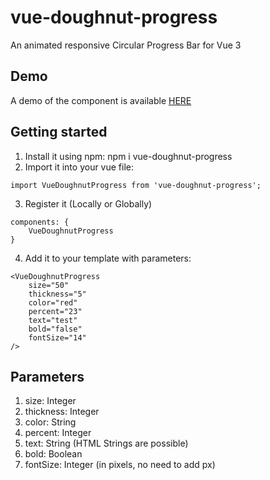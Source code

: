 # vue-doughnut-progress
An animated responsive Circular Progress Bar for Vue 3

## Demo
A demo of the component is available <a href="https://bz06xb.csb.app/">HERE</a>

## Getting started
1. Install it using npm: npm i vue-doughnut-progress
2. Import it into your vue file:
```
import VueDoughnutProgress from 'vue-doughnut-progress';
```
3. Register it (Locally or Globally)
```
components: {
    VueDoughnutProgress
}
```
4. Add it to your template with parameters:
```
<VueDoughnutProgress
    size="50"
    thickness="5"
    color="red"
    percent="23"
    text="test"
    bold="false"
    fontSize="14" 
/>
```
    
## Parameters
1. size:            Integer
2. thickness:       Integer
3. color:           String
4. percent:         Integer
5. text:            String (HTML Strings are possible)
6. bold:            Boolean
7. fontSize:        Integer (in pixels, no need to add px)